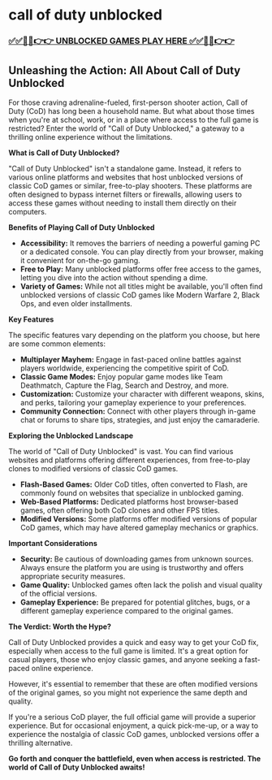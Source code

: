 # call of duty unblocked

### [✅✅🔴🔴👉👉 UNBLOCKED GAMES PLAY HERE ✅✅🔴🔴👉👉](https://topstoryindia.com)

##  Unleashing the Action: All About Call of Duty Unblocked

For those craving adrenaline-fueled, first-person shooter action, Call of Duty (CoD) has long been a household name. But what about those times when you're at school, work, or in a place where access to the full game is restricted? Enter the world of "Call of Duty Unblocked," a gateway to a thrilling online experience without the limitations.

**What is Call of Duty Unblocked?**

"Call of Duty Unblocked" isn't a standalone game. Instead, it refers to various online platforms and websites that host unblocked versions of classic CoD games or similar, free-to-play shooters. These platforms are often designed to bypass internet filters or firewalls, allowing users to access these games without needing to install them directly on their computers.

**Benefits of Playing Call of Duty Unblocked**

* **Accessibility:** It removes the barriers of needing a powerful gaming PC or a dedicated console. You can play directly from your browser, making it convenient for on-the-go gaming.
* **Free to Play:** Many unblocked platforms offer free access to the games, letting you dive into the action without spending a dime.
* **Variety of Games:** While not all titles might be available, you'll often find unblocked versions of classic CoD games like Modern Warfare 2, Black Ops, and even older installments.

**Key Features**

The specific features vary depending on the platform you choose, but here are some common elements:

* **Multiplayer Mayhem:** Engage in fast-paced online battles against players worldwide, experiencing the competitive spirit of CoD.
* **Classic Game Modes:** Enjoy popular game modes like Team Deathmatch, Capture the Flag, Search and Destroy, and more.
* **Customization:** Customize your character with different weapons, skins, and perks, tailoring your gameplay experience to your preferences.
* **Community Connection:** Connect with other players through in-game chat or forums to share tips, strategies, and just enjoy the camaraderie.

**Exploring the Unblocked Landscape**

The world of "Call of Duty Unblocked" is vast. You can find various websites and platforms offering different experiences, from free-to-play clones to modified versions of classic CoD games. 

* **Flash-Based Games:** Older CoD titles, often converted to Flash, are commonly found on websites that specialize in unblocked gaming. 
* **Web-Based Platforms:** Dedicated platforms host browser-based games, often offering both CoD clones and other FPS titles. 
* **Modified Versions:** Some platforms offer modified versions of popular CoD games, which may have altered gameplay mechanics or graphics.

**Important Considerations**

* **Security:**  Be cautious of downloading games from unknown sources. Always ensure the platform you are using is trustworthy and offers appropriate security measures.
* **Game Quality:** Unblocked games often lack the polish and visual quality of the official versions. 
* **Gameplay Experience:**  Be prepared for potential glitches, bugs, or a different gameplay experience compared to the original games.

**The Verdict: Worth the Hype?**

Call of Duty Unblocked provides a quick and easy way to get your CoD fix, especially when access to the full game is limited. It's a great option for casual players, those who enjoy classic games, and anyone seeking a fast-paced online experience. 

However, it's essential to remember that these are often modified versions of the original games, so you might not experience the same depth and quality. 

If you're a serious CoD player, the full official game will provide a superior experience. But for occasional enjoyment, a quick pick-me-up, or a way to experience the nostalgia of classic CoD games, unblocked versions offer a thrilling alternative. 

**Go forth and conquer the battlefield, even when access is restricted. The world of Call of Duty Unblocked awaits!** 
